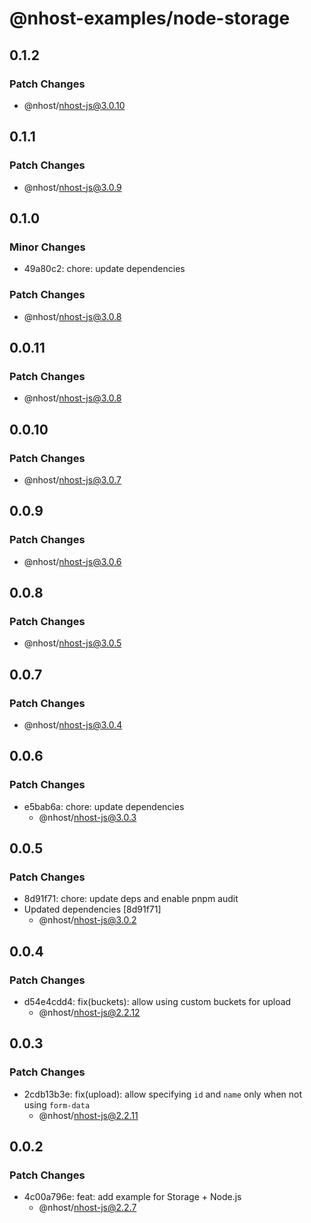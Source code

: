# @nhost-examples/node-storage

## 0.1.2

### Patch Changes

- @nhost/nhost-js@3.0.10

## 0.1.1

### Patch Changes

- @nhost/nhost-js@3.0.9

## 0.1.0

### Minor Changes

- 49a80c2: chore: update dependencies

### Patch Changes

- @nhost/nhost-js@3.0.8

## 0.0.11

### Patch Changes

- @nhost/nhost-js@3.0.8

## 0.0.10

### Patch Changes

- @nhost/nhost-js@3.0.7

## 0.0.9

### Patch Changes

- @nhost/nhost-js@3.0.6

## 0.0.8

### Patch Changes

- @nhost/nhost-js@3.0.5

## 0.0.7

### Patch Changes

- @nhost/nhost-js@3.0.4

## 0.0.6

### Patch Changes

- e5bab6a: chore: update dependencies
  - @nhost/nhost-js@3.0.3

## 0.0.5

### Patch Changes

- 8d91f71: chore: update deps and enable pnpm audit
- Updated dependencies [8d91f71]
  - @nhost/nhost-js@3.0.2

## 0.0.4

### Patch Changes

- d54e4cdd4: fix(buckets): allow using custom buckets for upload
  - @nhost/nhost-js@2.2.12

## 0.0.3

### Patch Changes

- 2cdb13b3e: fix(upload): allow specifying `id` and `name` only when not using `form-data`
  - @nhost/nhost-js@2.2.11

## 0.0.2

### Patch Changes

- 4c00a796e: feat: add example for Storage + Node.js
  - @nhost/nhost-js@2.2.7
